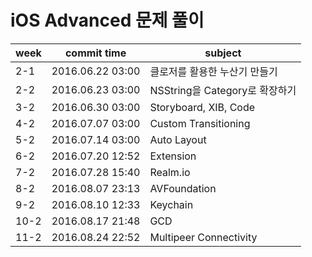 # iOS Advanced 문제 풀이

| week | commit time | subject |
|----------------|-----------------------------------------------|---|
| 2-1 | 2016.06.22 03:00 | 클로저를 활용한 누산기 만들기|
| 2-2 | 2016.06.23 03:00 | NSString을 Category로 확장하기|
| 3-2 | 2016.06.30 03:00 | Storyboard, XIB, Code |
| 4-2 | 2016.07.07 03:00 | Custom Transitioning |
| 5-2 | 2016.07.14 03:00 | Auto Layout |
| 6-2 | 2016.07.20 12:52 | Extension |
| 7-2 | 2016.07.28 15:40 | Realm.io |
| 8-2 | 2016.08.07 23:13 | AVFoundation |
| 9-2 | 2016.08.10 12:33 | Keychain |
| 10-2 | 2016.08.17 21:48 | GCD |
| 11-2 | 2016.08.24 22:52 | Multipeer Connectivity |
